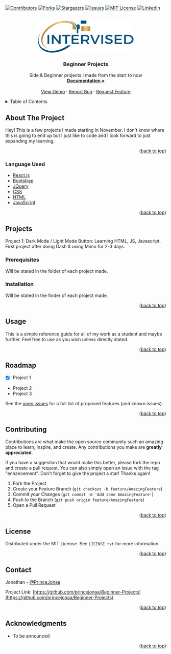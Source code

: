<div id="top"></div>

[![Contributors][contributors-shield]][contributors-url]
[![Forks][forks-shield]][forks-url]
[![Stargazers][stars-shield]][stars-url]
[![Issues][issues-shield]][issues-url]
[![MIT License][license-shield]][license-url]
[![LinkedIn][linkedin-shield]][linkedin-url]

<!-- PROJECT LOGO -->
<br />
<div align="center">
  <a href="https://github.com/princejonaa/Beginner-Projects">
    <img src="images/logo.png" alt="Logo" width="300" height="100">
  </a>

<h3 align="center">Beginner Projects</h3>

  <p align="center">
    Side & Beginner projects I made from the start to now
    <br />
    <a href="https://github.com/princejonaa/Beginner-Projects"><strong>Documentation »</strong></a>
    <br />
    <br />
    <a href="https://github.com/princejonaa/Beginner-Projects">View Demo</a>
    ·
    <a href="https://github.com/princejonaa/Beginner-Projects/issues">Report Bug</a>
    ·
    <a href="https://github.com/princejonaa/Beginner-Projects/issues">Request Feature</a>
  </p>
</div>

<!-- TABLE OF CONTENTS -->
<details>
  <summary>Table of Contents</summary>
  <ol>
    <li>
      <a href="#about-the-project">About The Project</a>
      <ul>
        <li><a href="#Language-Used">Languages Used</a></li>
      </ul>
    </li>
    <li>
      <a href="#Projects">Projects</a>
      <ul>
        <li><a href="#prerequisites">Prerequisites</a></li>
      </ul>
    </li>
    <li><a href="#usage">Usage</a></li>
    <li><a href="#roadmap">Roadmap</a></li>
    <li><a href="#contributing">Contributing</a></li>
    <li><a href="#license">License</a></li>
    <li><a href="#contact">Contact</a></li>
    <li><a href="#acknowledgments">Acknowledgments</a></li>
  </ol>
</details>

<!-- ABOUT THE PROJECT -->
## About The Project

Hey! This is a few projects I made starting in November. I don't know where this is going to end up but I just like to code and I look forward to just expanding my learning.

<p align="right">(<a href="#top">back to top</a>)</p>

### Language Used

* [React.js](https://reactjs.org/)
* [Bootstrap](https://getbootstrap.com)
* [JQuery](https://jquery.com)
* [CSS](https://www.w3.org/TR/CSS/#css)
* [HTML](https://html.spec.whatwg.org)
* [JavaScript](https://www.ecma-international.org/publications-and-standards/standards/ecma-262/)

<p align="right">(<a href="#top">back to top</a>)</p>

<!-- Projects -->
## Projects

Project 1: Dark Mode / Light Mode Button: Learning HTML, JS, Javascript. First project after doing Dash & using Mimo for 2-3 days.

### Prerequisites

Will be stated in the folder of each project made.

### Installation

Will be stated in the folder of each project made.

<p align="right">(<a href="#top">back to top</a>)</p>

<!-- USAGE EXAMPLES -->
## Usage

This is a simple reference guide for all of my work as a student and maybe further. Feel free to use as you wish unless directly stated.

<p align="right">(<a href="#top">back to top</a>)</p>

<!-- ROADMAP -->
## Roadmap

* [x] Project 1
* Project 2
* Project 3

See the [open issues](https://github.com/princejonaa/Beginner-Projects/issues) for a full list of proposed features (and known issues).

<p align="right">(<a href="#top">back to top</a>)</p>

<!-- CONTRIBUTING -->
## Contributing

Contributions are what make the open source community such an amazing place to learn, inspire, and create. Any contributions you make are **greatly appreciated**.

If you have a suggestion that would make this better, please fork the repo and create a pull request. You can also simply open an issue with the tag "enhancement".
Don't forget to give the project a star! Thanks again!

1. Fork the Project
2. Create your Feature Branch (`git checkout -b feature/AmazingFeature`)
3. Commit your Changes (`git commit -m 'Add some AmazingFeature'`)
4. Push to the Branch (`git push origin feature/AmazingFeature`)
5. Open a Pull Request

<p align="right">(<a href="#top">back to top</a>)</p>

<!-- LICENSE -->
## License

Distributed under the MIT License. See `LICENSE.txt` for more information.

<p align="right">(<a href="#top">back to top</a>)</p>

<!-- CONTACT -->
## Contact

Jonathan - [@PrinceJonaa](https://twitter.com/PrinceJonaa)

Project Link: [https://github.com/princejonaa/Beginner-Projects](https://github.com/princejonaa/Beginner-Projects)

<p align="right">(<a href="#top">back to top</a>)</p>

<!-- ACKNOWLEDGMENTS -->
## Acknowledgments

* To be announced

<p align="right">(<a href="#top">back to top</a>)</p>

<!-- MARKDOWN LINKS & IMAGES -->
<!-- https://www.markdownguide.org/basic-syntax/#reference-style-links -->
[contributors-shield]: https://img.shields.io/github/contributors/princejonaa/Beginner-Projects.svg?style=for-the-badge
[contributors-url]: https://github.com/princejonaa/Beginner-Projects/graphs/contributors
[forks-shield]: https://img.shields.io/github/forks/princejonaa/Beginner-Projects.svg?style=for-the-badge
[forks-url]: https://github.com/princejonaa/Beginner-Projects/network/members
[stars-shield]: https://img.shields.io/github/stars/princejonaa/Beginner-Projects.svg?style=for-the-badge
[stars-url]: https://github.com/princejonaa/Beginner-Projects/stargazers
[issues-shield]: https://img.shields.io/github/issues/princejonaa/Beginner-Projects.svg?style=for-the-badge
[issues-url]: https://github.com/princejonaa/Beginner-Projects/issues
[license-shield]: https://img.shields.io/github/license/princejonaa/Beginner-Projects.svg?style=for-the-badge
[license-url]: https://github.com/princejonaa/Beginner-Projects/blob/master/LICENSE.txt
[linkedin-shield]: https://img.shields.io/badge/-LinkedIn-black.svg?style=for-the-badge&logo=linkedin&colorB=555
[linkedin-url]: https://linkedin.com/in/jonathan-bonner-professional
[product-screenshot]: images/screenshot.png
